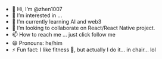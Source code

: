 - 👋 Hi, I’m @zhen1007
- 👀 I’m interested in ...
- 🌱 I’m currently learning AI and web3
- 💞️ I’m looking to collaborate on React/React Native project.
- 📫 How to reach me ... just click follow me
- 😄 Pronouns: he/him
- ⚡ Fun fact: I like fitness 💪, but actually I do it... in chair... lol

<!---
zhen1007/zhen1007 is a ✨ special ✨ repository because its `README.md` (this file) appears on your GitHub profile.
You can click the Preview link to take a look at your changes.
--->
